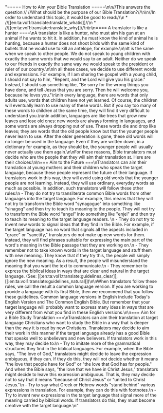 "===== How to Aim your Bible Translation =====\n\n//This answers the question:// //What should be the purpose of our Bible Translation?//\n\n//In order to understand this topic, it would be good to read://\n  * //[[en:ta:vol1:translate:translate_whatis]]//\n  * //[[en:ta:vol1:translate:translate_why]]//\n\n\n==== A translator is like a hunter ====\nA translator is like a hunter, who must aim his gun at an animal if he wants to hit it. In addition, he must know the kind of animal he is hunting, because a hunter does not shoot birds with the same kind of bullets that he would use to kill an antelope, for example.\n\nIt is the same when we speak to other people. We do not speak to young children with exactly the same words that we would say to an adult. Neither do we speak to our friends in exactly the same way we would speak to the president or ruler of our country.\n\nIn all these cases, we decide to use different words and expressions. For example, if I am sharing the gospel with a young child, I should not say to him, \"Repent, and the Lord will give you his grace.\" Instead, I should say something like, \"Be sorry for the wrong things you have done, and tell Jesus that you are sorry. Then he will welcome you, because he loves you.\"\n\nIn every language, there are words that only adults use, words that children have not yet learned. Of course, the children will eventually learn to use many of these words. But if you say too many of these words to children at the same time, they will find it very difficult to understand you.\n\nIn addition, languages are like trees that grow new leaves and lose old ones: new words are always forming in languages, and some words are always dropping out of use. These words die and drop like leaves; they are words that the old people know but that the younger people never learn to use. After the older generation is gone, these old words will no longer be used in the language. Even if they are written down, in a dictionary for example, as they should be, the younger people will usually never actually use them again.\n\nFor these reasons, Bible translators must decide who are the people that they will aim their translation at. Here are their choices:\n\n=== Aim to the Future ===\nTranslators can aim their translation at young mothers and their children who speak the target language, because these people represent the future of their language. If translators work in this way, they will avoid using old words that the younger people are not learning. Instead, they will use ordinary, everyday words as much as possible. In addition, such translators will follow these other rules:\n  - They do not try to transliterate common Bible words from other languages into the target language. For example, this means that they will not try to transform the Bible word \"synagogue\" into something like \"sinagog\" and then try to teach its meaning to the people. They will not try to transform the Bible word \"angel\" into something like \"enjel\" and then try to teach its meaning to the target language readers. \n  - They do not try to invent new words to signal ideas that they find in the Bible. For example, if the target language has no word that signals all the aspects included in \"grace\" or \"sanctify,\" translators do not make up new words for them. Instead, they will find phrases suitable for expressing the main part of the word's meaning in the Bible passage that they are working on.\n  - They remember not to take known words in the target language and stuff them with new meaning. They know that if they try this, the people will simply ignore the new meaning. As a result, the people will misunderstand the meaning that you want the text to communicate.\n  - They remember to express the biblical ideas in ways that are clear and natural in the target language. (See: [[:en:ta:vol1:translate:guidelines_clear]], [[:en:ta:vol1:translate:guidelines_natural]])\n\nWhen translators follow these rules, we call the result a common language version. If you are working to provide a language with its first Bible, then we recommend that you follow these guidelines. Common language versions in English include Today's English Version and The Common English Bible. But remember that your target language will probably want to express many ideas in ways that are very different from what you find in these English versions.\n\n=== Aim for a Bible Study Translation ===\nTranslators can aim their translation at target language Christians who want to study the Bible in a way that is deeper than the way it is read by new Christians. Translators may decide to aim their work in this manner if the target language already has a good Bible that speaks well to unbelievers and new believers. If translators work in this way, they may decide to:\n  - Try to imitate more of the grammatical structures they find in the biblical languages. For example, when the Bible says, \"The love of God,\" translators might decide to leave the expression ambiguous, if they can. If they do this, they will not decide whether it means \"the love that people have for God\" or \"the love that God has for people.\" And when the Bible says, \"the love that we have in Christ Jesus,\" translators might decide to leave this expression ambiguous. That is, they may decide not to say that it means \"because of Christ Jesus\" or \"united to Christ Jesus.\"\n  - Try to say what Greek or Hebrew words \"stand behind\" various expressions in translation. For example, they can do this with footnotes.\n  - Try to invent new expressions in the target language that signal more of the meaning carried by biblical words. If translators do this, they must become creative with the target language.\n"
